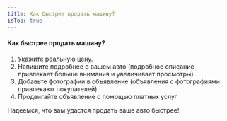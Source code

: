 ```yaml
---
title: Как быстрее продать машину?
isTop: true
---
```


#### Как быстрее продать машину?

1. Укажите реальную цену.
2. Напишите подробнее о вашем авто (подробное описание привлекает больше внимания и увеличивает просмотры).
3. Добавьте фотографии в объявление (объявления с фотографиями привлекают покупателей).
4. Продвигайте объявление с помощью платных услуг

Надеемся, что вам удастся продать ваше авто быстрее!
